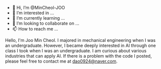 - 👋 Hi, I’m @MinCheol-JOO
- 👀 I’m interested in ...
- 🌱 I’m currently learning ...
- 💞️ I’m looking to collaborate on ...
- 📫 How to reach me ...

<!---
MinCheol-JOO/MinCheol-JOO is a ✨ special ✨ repository because its `README.md` (this file) appears on your GitHub profile.
You can click the Preview link to take a look at your changes.
--->
Hello, I'm Joo Min Cheol.
I majored in mechanical engineering when I was an undergraduate.
However, I became deeply interested in AI through one class I took when I was an undergraduate.
I am curious about various industries that can apply AI.
If there is a problem with the code I posted, please feel free to contact me at dao0924@naver.com.
